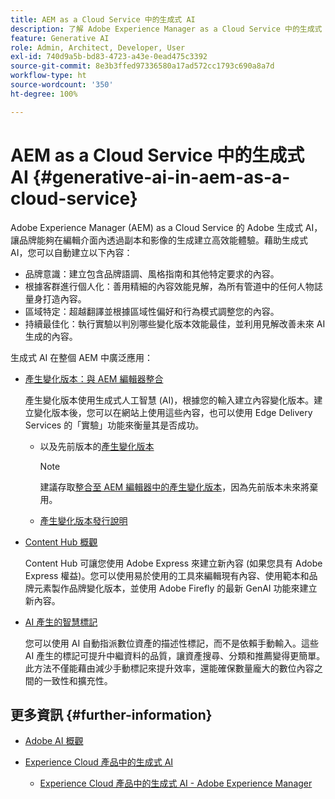 ```yaml
---
title: AEM as a Cloud Service 中的生成式 AI
description: 了解 Adobe Experience Manager as a Cloud Service 中的生成式 AI
feature: Generative AI
role: Admin, Architect, Developer, User
exl-id: 740d9a5b-bd83-4723-a43e-0ead475c3392
source-git-commit: 8e3b3ffed97336580a17ad572cc1793c690a8a7d
workflow-type: ht
source-wordcount: '350'
ht-degree: 100%

---
```


# AEM as a Cloud Service 中的生成式 AI {#generative-ai-in-aem-as-a-cloud-service}

Adobe Experience Manager (AEM) as a Cloud Service 的 Adobe 生成式 AI，讓品牌能夠在編輯介面內透過副本和影像的生成建立高效能體驗。藉助生成式 AI，您可以自動建立以下內容：

* 品牌意識：建立包含品牌語調、風格指南和其他特定要求的內容。
* 根據客群進行個人化：善用精細的內容效能見解，為所有管道中的任何人物誌量身打造內容。
* 區域特定：超越翻譯並根據區域性偏好和行為模式調整您的內容。
* 持續最佳化：執行實驗以判別哪些變化版本效能最佳，並利用見解改善未來 AI 生成的內容。

生成式 AI 在整個 AEM 中廣泛應用：

* [產生變化版本：與 AEM 編輯器整合](/help/generative-ai/generate-variations-integrated-editor.md)

  產生變化版本使用生成式人工智慧 (AI)，根據您的輸入建立內容變化版本。建立變化版本後，您可以在網站上使用這些內容，也可以使用 Edge Delivery Services 的「實驗」功能來衡量其是否成功。

   * 以及先前版本的[產生變化版本](/help/generative-ai/generate-variations.md)

     >[!NOTE]
     >
     >建議存取[整合至 AEM 編輯器中的產生變化版本](/help/generative-ai/generate-variations-integrated-editor.md)，因為先前版本未來將棄用。

   * [產生變化版本發行說明](/help/generative-ai/release-notes-generate-variations.md)

* [Content Hub 概觀](/help/assets/product-overview.md)

  Content Hub 可讓您使用 Adobe Express 來建立新內容 (如果您具有 Adobe Express 權益)。您可以使用易於使用的工具來編輯現有內容、使用範本和品牌元素製作品牌變化版本，並使用 Adobe Firefly 的最新 GenAI 功能來建立新內容。

* [AI 產生的智慧標記](/help/assets/metadata-assets-view.md#ai-smart-tags)

  您可以使用 AI 自動指派數位資產的描述性標記，而不是依賴手動輸入。這些 AI 產生的標記可提升中繼資料的品質，讓資產搜尋、分類和推薦變得更簡單。此方法不僅能藉由減少手動標記來提升效率，還能確保數量龐大的數位內容之間的一致性和擴充性。

<!-- 
  * [AI Assistant in Adobe Experience Manager](/help/implementing/cloud-manager/aem-ai-assistant.md)
-->

## 更多資訊 {#further-information}

* [Adobe AI 概觀](https://www.adobe.com/tw/ai/overview.html)

* [Experience Cloud 產品中的生成式 AI](https://experienceleague.adobe.com/zh-hant/docs/core-services/interface/features/generative-ai)

   * [Experience Cloud 產品中的生成式 AI - Adobe Experience Manager](https://experienceleague.adobe.com/zh-hant/docs/core-services/interface/features/generative-ai#aem)
